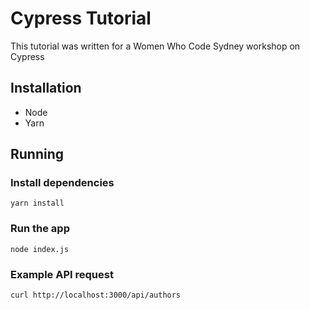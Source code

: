 # Cypress Tutorial

This tutorial was written for a Women Who Code Sydney workshop on Cypress

## Installation

* Node
* Yarn

## Running

### Install dependencies

```
yarn install
```

### Run the app

```
node index.js
```

### Example API request

```
curl http://localhost:3000/api/authors
```
